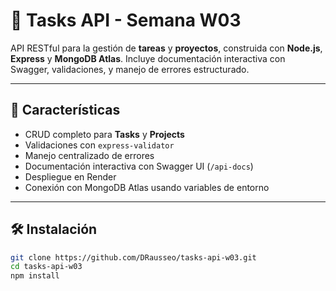 # 📝 Tasks API - Semana W03

API RESTful para la gestión de **tareas** y **proyectos**, construida con **Node.js**, **Express** y **MongoDB Atlas**. Incluye documentación interactiva con Swagger, validaciones, y manejo de errores estructurado.

---

## 🚀 Características

- CRUD completo para **Tasks** y **Projects**
- Validaciones con `express-validator`
- Manejo centralizado de errores
- Documentación interactiva con Swagger UI (`/api-docs`)
- Despliegue en Render
- Conexión con MongoDB Atlas usando variables de entorno

---

## 🛠 Instalación

```bash
git clone https://github.com/DRausseo/tasks-api-w03.git
cd tasks-api-w03
npm install
